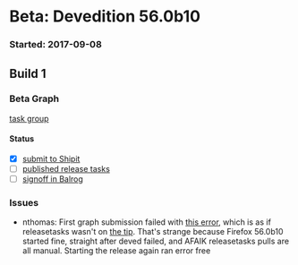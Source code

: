 # Beta: Devedition 56.0b10

### Started: 2017-09-08

## Build 1

### Beta Graph
[task group](https://tools.taskcluster.net/push-inspector/#/PFi2U7q2SCWNvW-ud7TkWw)


#### Status
- [x] [submit to Shipit](https://wiki.mozilla.org/Release:Release_Automation_on_Mercurial:Starting_a_Release#Submit_to_Ship_It)
- [ ] [published release tasks](../how-tos/relpro.md#4-publish-release)
- [ ] [signoff in Balrog](../how-tos/relpro.md#3-signoffs)

### Issues
- nthomas: First graph submission failed with [this error](https://irccloud.mozilla.com/pastebin/IjnmZQsp/), which is as if releasetasks wasn't on [the tip](https://github.com/mozilla-releng/releasetasks/commit/aac1b21d5ab5f931c89172c22ce4d557cd0bf42c). That's strange because Firefox 56.0b10 started fine, straight after deved failed, and AFAIK releasetasks pulls are all manual. Starting the release again ran error free


